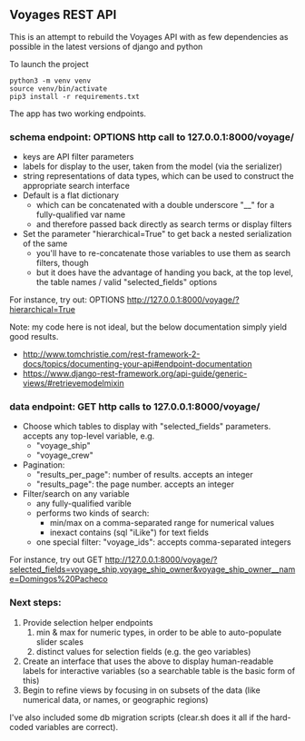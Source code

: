 
## Voyages REST API

This is an attempt to rebuild the Voyages API with as few dependencies as possible in the latest versions of django and python

To launch the project

	python3 -m venv venv
	source venv/bin/activate
	pip3 install -r requirements.txt


The app has two working endpoints.

### schema endpoint: OPTIONS http call to 127.0.0.1:8000/voyage/

* keys are API filter parameters
* labels for display to the user, taken from the model (via the serializer)
* string representations of data types, which can be used to construct the appropriate search interface
* Default is a flat dictionary
	* which can be concatenated with a double underscore "__" for a fully-qualified var name
	* and therefore passed back directly as search terms or display filters
* Set the parameter "hierarchical=True" to get back a nested serialization of the same
	* you'll have to re-concatenate those variables to use them as search filters, though
	* but it does have the advantage of handing you back, at the top level, the table names / valid "selected_fields" options

For instance, try out: OPTIONS http://127.0.0.1:8000/voyage/?hierarchical=True

Note:
my code here is not ideal, but the below documentation simply yield good results. 

* http://www.tomchristie.com/rest-framework-2-docs/topics/documenting-your-api#endpoint-documentation
* https://www.django-rest-framework.org/api-guide/generic-views/#retrievemodelmixin



### data endpoint: GET http calls to 127.0.0.1:8000/voyage/

* Choose which tables to display with "selected_fields" parameters. accepts any top-level variable, e.g. 
	* "voyage_ship"
	* "voyage_crew"
* Pagination:
	* "results_per_page": number of results. accepts an integer
	* "results_page": the page number. accepts an integer
* Filter/search on any variable
	* any fully-qualified varible
	* performs two kinds of search:
		* min/max on a comma-separated range for numerical values
		* inexact contains (sql "iLike") for text fields
	* one special filter: "voyage_ids": accepts comma-separated integers

For instance, try out GET http://127.0.0.1:8000/voyage/?selected_fields=voyage_ship,voyage_ship_owner&voyage_ship_owner__name=Domingos%20Pacheco




### Next steps:

1. Provide selection helper endpoints
	1. min & max for numeric types, in order to be able to auto-populate slider scales
	1. distinct values for selection fields (e.g. the geo variables)
1. Create an interface that uses the above to display human-readable labels for interactive variables (so a searchable table is the basic form of this)
1. Begin to refine views by focusing in on subsets of the data (like numerical data, or names, or geographic regions)

I've also included some db migration scripts (clear.sh does it all if the hard-coded variables are correct).
